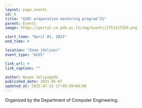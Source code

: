 ```yaml
---
layout: page_events
id: 6
title: "GSOC preparation mentoring program’21"
parent: Events
image: https://portal.ce.pdn.ac.lk/img/events/1753117559.png

start_time: "April 01, 2021"
end_time: #

location: "Zoom (Online)"
event_type: "ACES"

link_url: #
link_caption: ""

author: Nuwan Jaliyagoda
published_date: 2021-05-07
updated_at: 2025-07-21 17:05:59+00:00
---
```


<p>Organized by the Department of Computer Engineering.</p><p>&nbsp;</p>

<!-- Automated Update by GitHub Actions -->
